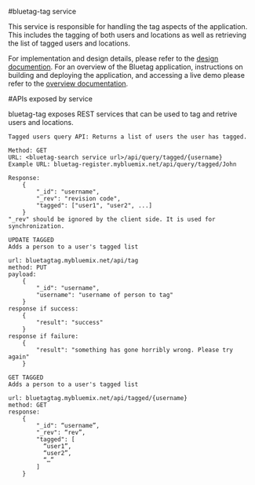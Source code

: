 #bluetag-tag service

This service is responsible for handling the tag aspects of the application.  This includes the tagging of both users and locations as well as retrieving the list of tagged users and locations.

For implementation and design details, please refer to the [design documention](../../../bluetag-docs/blob/master/bluetag-backend-implementation-details.md).  For an overview of the Bluetag application, instructions on building and deploying the application, and accessing a live demo please refer to the [overview documentation](../../../bluetag/blob/master/README.md). 

#APIs exposed by service

bluetag-tag exposes REST services that can be used to tag and retrive users and locations.

```
Tagged users query API: Returns a list of users the user has tagged.

Method: GET
URL: <bluetag-search service url>/api/query/tagged/{username}
Example URL: bluetag-register.mybluemix.net/api/query/tagged/John

Response:
	{
		"_id": "username",
		"_rev": "revision code",
		"tagged": ["user1", "user2", ...]
	}
"_rev" should be ignored by the client side. It is used for synchronization. 
```

```
UPDATE TAGGED
Adds a person to a user's tagged list

url: bluetagtag.mybluemix.net/api/tag
method: PUT
payload: 
	{
		"_id": "username",
		"username": "username of person to tag"
	}
response if success:
	{
		"result": "success"
	}
response if failure:
	{	
		"result": "something has gone horribly wrong. Please try again"
	}
```

```
GET TAGGED
Adds a person to a user's tagged list

url: bluetagtag.mybluemix.net/api/tagged/{username}
method: GET
response: 
	{
  		"_id": “username”,
  		"_rev": “rev”,
  		"tagged": [
  		  “user1”,
   		  “user2”,
		  “…”
  		]
	}
```